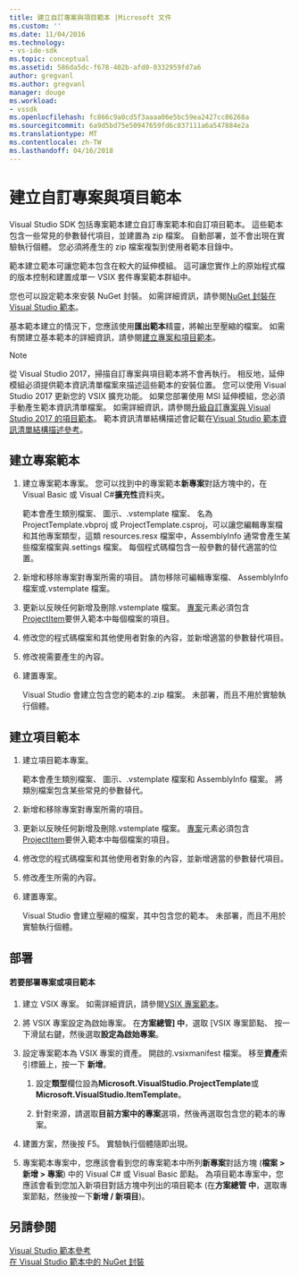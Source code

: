 ```yaml
---
title: 建立自訂專案與項目範本 |Microsoft 文件
ms.custom: ''
ms.date: 11/04/2016
ms.technology:
- vs-ide-sdk
ms.topic: conceptual
ms.assetid: 586da5dc-f678-402b-afd0-0332959fd7a6
author: gregvanl
ms.author: gregvanl
manager: douge
ms.workload:
- vssdk
ms.openlocfilehash: fc866c9a0cd5f3aaaa06e5bc59ea2427cc86268a
ms.sourcegitcommit: 6a9d5bd75e50947659fd6c837111a6a547884e2a
ms.translationtype: MT
ms.contentlocale: zh-TW
ms.lasthandoff: 04/16/2018
---
```

# <a name="creating-custom-project-and-item-templates"></a>建立自訂專案與項目範本

Visual Studio SDK 包括專案範本建立自訂專案範本和自訂項目範本。 這些範本包含一些常見的參數替代項目，並建置為 zip 檔案。 自動部署，並不會出現在實驗執行個體。 您必須將產生的 zip 檔案複製到使用者範本目錄中。
  
範本建立範本可讓您範本包含在較大的延伸模組。 這可讓您實作上的原始程式檔的版本控制和建置成單一 VSIX 套件專案範本群組中。  
  
您也可以設定範本來安裝 NuGet 封裝。 如需詳細資訊，請參閱[NuGet 封裝在 Visual Studio 範本](/nuget/visual-studio-extensibility/visual-studio-templates)。

基本範本建立的情況下，您應該使用**匯出範本**精靈，將輸出至壓縮的檔案。 如需有關建立基本範本的詳細資訊，請參閱[建立專案和項目範本](../ide/creating-project-and-item-templates.md)。  

> [!NOTE]
> 從 Visual Studio 2017，掃描自訂專案與項目範本將不會再執行。 相反地，延伸模組必須提供範本資訊清單檔案來描述這些範本的安裝位置。 您可以使用 Visual Studio 2017 更新您的 VSIX 擴充功能。 如果您部署使用 MSI 延伸模組，您必須手動產生範本資訊清單檔案。 如需詳細資訊，請參閱[升級自訂專案與 Visual Studio 2017 的項目範本](../extensibility/upgrading-custom-project-and-item-templates-for-visual-studio-2017.md)。 範本資訊清單結構描述會記載在[Visual Studio 範本資訊清單結構描述參考](../extensibility/visual-studio-template-manifest-schema-reference.md)。

## <a name="creating-a-project-template"></a>建立專案範本  
  
1.  建立專案範本專案。 您可以找到中的專案範本**新專案**對話方塊中的，在 Visual Basic 或 Visual C#**擴充性**資料夾。  
  
     範本會產生類別檔案、 圖示、.vstemplate 檔案、 名為 ProjectTemplate.vbproj 或 ProjectTemplate.csproj，可以讓您編輯專案檔和其他專案類型，這類 resources.resx 檔案中，AssemblyInfo 通常會產生某些檔案檔案與.settings 檔案。 每個程式碼檔包含一般參數的替代適當的位置。  
  
2.  新增和移除專案對專案所需的項目。 請勿移除可編輯專案檔、 AssemblyInfo 檔案或.vstemplate 檔案。  
  
3.  更新以反映任何新增及刪除.vstemplate 檔案。 [專案](../extensibility/project-element-visual-studio-templates.md)元素必須包含[ProjectItem](../extensibility/projectitem-element-visual-studio-item-templates.md)要併入範本中每個檔案的項目。  
  
4.  修改您的程式碼檔案和其他使用者對象的內容，並新增適當的參數替代項目。  
  
5.  修改視需要產生的內容。  
  
6.  建置專案。  
  
     Visual Studio 會建立包含您的範本的.zip 檔案。 未部署，而且不用於實驗執行個體。  
  
## <a name="creating-an-item-template"></a>建立項目範本  
  
1.  建立項目範本專案。  
  
     範本會產生類別檔案、 圖示、.vstemplate 檔案和 AssemblyInfo 檔案。 將類別檔案包含某些常見的參數替代。  
  
2.  新增和移除專案對專案所需的項目。  
  
3.  更新以反映任何新增及刪除.vstemplate 檔案。 [專案](../extensibility/project-element-visual-studio-templates.md)元素必須包含[ProjectItem](../extensibility/projectitem-element-visual-studio-item-templates.md)要併入範本中每個檔案的項目。  
  
4.  修改您的程式碼檔案和其他使用者對象的內容，並新增適當的參數替代項目。  
  
5.  修改產生所需的內容。  
  
6.  建置專案。  
  
     Visual Studio 會建立壓縮的檔案，其中包含您的範本。 未部署，而且不用於實驗執行個體。  
  
## <a name="deployment"></a>部署  
  
#### <a name="to-deploy-the-project-or-item-template"></a>若要部署專案或項目範本  
  
1.  建立 VSIX 專案。 如需詳細資訊，請參閱[VSIX 專案範本](../extensibility/vsix-project-template.md)。  
  
2.  將 VSIX 專案設定為啟始專案。 在**方案總管] 中**，選取 [VSIX 專案節點、 按一下滑鼠右鍵，然後選取**設定為啟始專案**。  
  
3.  設定專案範本為 VSIX 專案的資產。 開啟的.vsixmanifest 檔案。 移至**資產**索引標籤上，按一下 **新增**。  
  
    1.  設定**類型**欄位設為**Microsoft.VisualStudio.ProjectTemplate**或**Microsoft.VisualStudio.ItemTemplate**。  
  
    2.  針對來源，請選取**目前方案中的專案**選項，然後再選取包含您的範本的專案。  
  
4.  建置方案，然後按 F5。 實驗執行個體隨即出現。  
  
5.  專案範本專案中，您應該會看到您的專案範本中所列**新專案**對話方塊 (**檔案 > 新增 > 專案**) 中的 Visual C# 或 Visual Basic 節點。 為項目範本專案中，您應該會看到您加入新項目對話方塊中列出的項目範本 (在**方案總管 中**，選取專案節點，然後按一下**新增 / 新項目**)。  
  
## <a name="see-also"></a>另請參閱

[Visual Studio 範本參考](../ide/visual-studio-template-reference.md)  
[在 Visual Studio 範本中的 NuGet 封裝](/nuget/visual-studio-extensibility/visual-studio-templates)